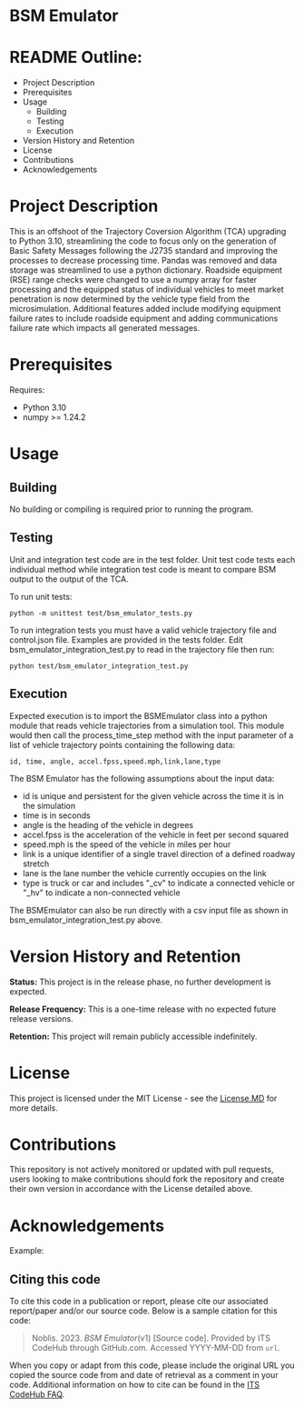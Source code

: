 # BSM Emulator

# README Outline:
* Project Description
* Prerequisites
* Usage
	* Building
	* Testing
	* Execution
* Version History and Retention
* License
* Contributions
* Acknowledgements

# Project Description

This is an offshoot of the Trajectory Coversion Algorithm (TCA) upgrading to Python 3.10, streamlining the code to focus only on the generation of Basic Safety Messages following the J2735 standard and improving the processes to decrease processing time. Pandas was removed and data storage was streamlined to use a python dictionary. Roadside equipment (RSE) range checks were changed to use a numpy array for faster processing and the equipped status of individual vehicles to meet market penetration is now determined by the vehicle type field from the microsimulation. Additional features added include modifying equipment failure rates to include roadside equipment and adding communications failure rate which impacts all generated messages.

# Prerequisites

Requires:
- Python 3.10
- numpy >= 1.24.2

# Usage

## Building
No building or compiling is required prior to running the program.

## Testing
Unit and integration test code are in the test folder. Unit test code tests each individual method while integration test code is meant to compare BSM output to the output of the TCA.

To run unit tests:
```
python -m unittest test/bsm_emulator_tests.py
```

To run integration tests you must have a valid vehicle trajectory file and control.json file. Examples are provided in the tests folder. Edit bsm_emulator_integration_test.py to read in the trajectory file then run:
```
python test/bsm_emulator_integration_test.py
```

## Execution
Expected execution is to import the BSMEmulator class into a python module that reads vehicle trajectories from a simulation tool. This module would then call the process_time_step method with the input parameter of a list of vehicle trajectory points containing the following data:  
```
id, time, angle, accel.fpss,speed.mph,link,lane,type
```
The BSM Emulator has the following assumptions about the input data:
- id is unique and persistent for the given vehicle across the time it is in the simulation
- time is in seconds
- angle is the heading of the vehicle in degrees
- accel.fpss is the acceleration of the vehicle in feet per second squared
- speed.mph is the speed of the vehicle in miles per hour
- link is a unique identifier of a single travel direction of a defined roadway stretch
- lane is the lane number the vehicle currently occupies on the link
- type is truck or car and includes "\_cv" to indicate a connected vehicle or "\_hv" to indicate a non-connected vehicle

The BSMEmulator can also be run directly with a csv input file as shown in bsm_emulator_integration_test.py above.


# Version History and Retention
**Status:** This project is in the release phase, no further development is expected.

**Release Frequency:** This is a one-time release with no expected future release versions.

**Retention:** This project will remain publicly accessible indefinitely. 

# License
This project is licensed under the MIT License - see the [License.MD](https://github.com/NCHRP-BSM-Traffic-Measures/CAT-Data-For-Freeway-Operations/blob/main/LICENSE) for more details. 

# Contributions
This repository is not actively monitored or updated with pull requests, users looking to make contributions should fork the repository and create their own version in accordance with the License detailed above.

# Acknowledgements
Example:

## Citing this code
To cite this code in a publication or report, please cite our associated report/paper and/or our source code. Below is a sample citation for this code:

> Noblis. 2023. _BSM Emulator_(v1) [Source code]. Provided by ITS CodeHub through GitHub.com. Accessed YYYY-MM-DD from `url`.


When you copy or adapt from this code, please include the original URL you copied the source code from and date of retrieval as a comment in your code. Additional information on how to cite can be found in the [ITS CodeHub FAQ](https://its.dot.gov/code/#/faqs).